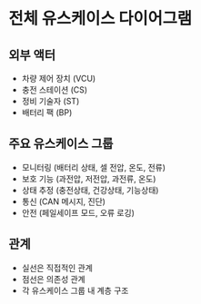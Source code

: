 # 전체 유스케이스 다이어그램

## 외부 액터

- 차량 제어 장치 (VCU)
- 충전 스테이션 (CS)
- 정비 기술자 (ST)
- 배터리 팩 (BP)

## 주요 유스케이스 그룹

- 모니터링 (배터리 상태, 셀 전압, 온도, 전류)
- 보호 기능 (과전압, 저전압, 과전류, 온도)
- 상태 추정 (충전상태, 건강상태, 기능상태)
- 통신 (CAN 메시지, 진단)
- 안전 (페일세이프 모드, 오류 로깅)

## 관계

- 실선은 직접적인 관계
- 점선은 의존성 관계
- 각 유스케이스 그룹 내 계층 구조
